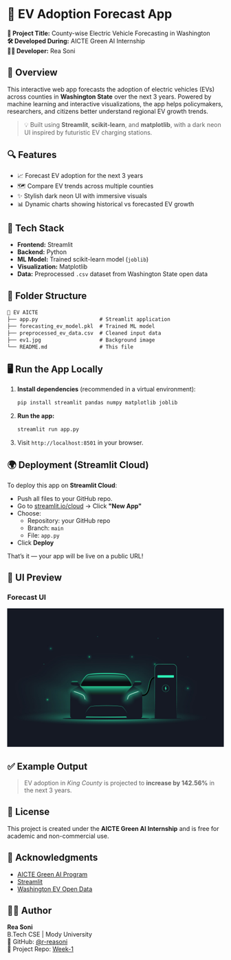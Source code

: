 # 🔋 EV Adoption Forecast App

**📍 Project Title:** County-wise Electric Vehicle Forecasting in Washington  
**🛠️ Developed During:** AICTE Green AI Internship  
**👩‍💻 Developer:** Rea Soni

## 🚗 Overview

This interactive web app forecasts the adoption of electric vehicles (EVs) across counties in **Washington State** over the next 3 years. Powered by machine learning and interactive visualizations, the app helps policymakers, researchers, and citizens better understand regional EV growth trends.

> 💡 Built using **Streamlit**, **scikit-learn**, and **matplotlib**, with a dark neon UI inspired by futuristic EV charging stations.

## 🔍 Features

- 📈 Forecast EV adoption for the next 3 years
- 🗺️ Compare EV trends across multiple counties
- ✨ Stylish dark neon UI with immersive visuals
- 📊 Dynamic charts showing historical vs forecasted EV growth

## 🧠 Tech Stack

- **Frontend:** Streamlit
- **Backend:** Python
- **ML Model:** Trained scikit-learn model (`joblib`)
- **Visualization:** Matplotlib
- **Data:** Preprocessed `.csv` dataset from Washington State open data

## 📁 Folder Structure

```
📁 EV AICTE
├── app.py                    # Streamlit application
├── forecasting_ev_model.pkl  # Trained ML model
├── preprocessed_ev_data.csv  # Cleaned input data
├── ev1.jpg                   # Background image
└── README.md                 # This file
```

## 🖥️ Run the App Locally

1. **Install dependencies** (recommended in a virtual environment):
   ```bash
   pip install streamlit pandas numpy matplotlib joblib
   ```

2. **Run the app:**
   ```bash
   streamlit run app.py
   ```

3. Visit `http://localhost:8501` in your browser.

## 🌍 Deployment (Streamlit Cloud)

To deploy this app on **Streamlit Cloud**:

- Push all files to your GitHub repo.
- Go to [streamlit.io/cloud](https://streamlit.io/cloud) → Click **"New App"**
- Choose:
  - Repository: your GitHub repo
  - Branch: `main`
  - File: `app.py`
- Click **Deploy**

That’s it — your app will be live on a public URL!

## 📸 UI Preview

### Forecast UI
![UI Background](ev1.jpg)

## ✅ Example Output

> EV adoption in *King County* is projected to **increase by 142.56%** in the next 3 years.

## 📜 License

This project is created under the **AICTE Green AI Internship** and is free for academic and non-commercial use.

## 🙌 Acknowledgments

- [AICTE Green AI Program](https://www.aicte-india.org/)
- [Streamlit](https://streamlit.io/)
- [Washington EV Open Data](https://data.wa.gov/)

## 👩‍💻 Author

**Rea Soni**  
B.Tech CSE | Mody University  
🔗 GitHub: [@r-reasoni](https://github.com/r-reasoni)  
📁 Project Repo: [Week-1](https://github.com/r-reasoni/Week-1)

